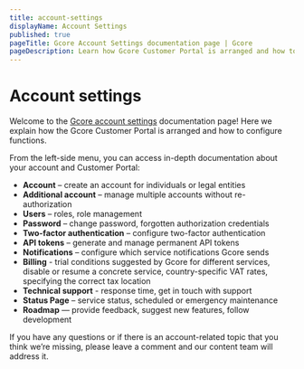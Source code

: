 ```yaml
---
title: account-settings
displayName: Account Settings
published: true
pageTitle: Gcore Account Settings documentation page | Gcore
pageDescription: Learn how Gcore Customer Portal is arranged and how to set up your account.
---
```

# Account settings

Welcome to the <a href="https://accounts.gcore.com" target="_blank">Gcore account settings</a> documentation page! Here we explain how the Gcore Customer Portal is arranged and how to configure functions.

From the left-side menu, you can access in-depth documentation about your account and Customer Portal:

- **Account** – create an account for individuals or legal entities
- **Additional account** – manage multiple accounts without re-authorization
- **Users** – roles, role management
- **Password** – change password, forgotten authorization credentials
- **Two-factor authentication** – configure two-factor authentication
- **API tokens** – generate and manage permanent API tokens
- **Notifications** – configure which service notifications Gcore sends
- **Billing** - trial conditions suggested by Gcore for different services, disable or resume a concrete service, country-specific VAT rates, specifying the correct tax location
- **Technical support** - response time, get in touch with support
- **Status Page** – service status, scheduled or emergency maintenance
- **Roadmap** — provide feedback, suggest new features, follow development

If you have any questions or if there is an account-related topic that you think we’re missing, please leave a comment and our content team will address it.